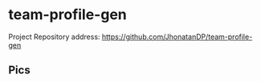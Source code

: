 # team-profile-gen

Project Repository address: https://github.com/JhonatanDP/team-profile-gen

## Pics
